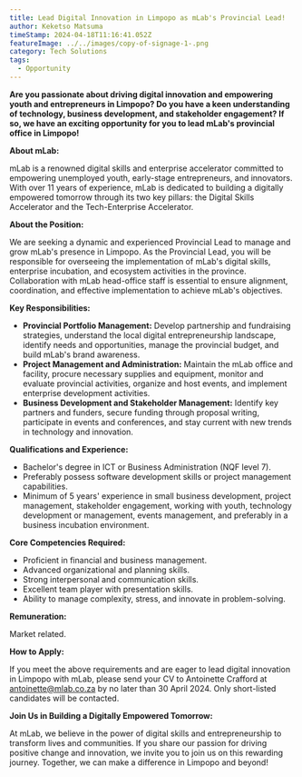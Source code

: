 ```yaml
---
title: Lead Digital Innovation in Limpopo as mLab's Provincial Lead!
author: Keketso Matsuma
timeStamp: 2024-04-18T11:16:41.052Z
featureImage: ../../images/copy-of-signage-1-.png
category: Tech Solutions
tags:
  - Opportunity
---
```

**Are you passionate about driving digital innovation and empowering youth and entrepreneurs in Limpopo? Do you have a keen understanding of technology, business development, and stakeholder engagement? If so, we have an exciting opportunity for you to lead mLab's provincial office in Limpopo!**

**About mLab:**

mLab is a renowned digital skills and enterprise accelerator committed to empowering unemployed youth, early-stage entrepreneurs, and innovators. With over 11 years of experience, mLab is dedicated to building a digitally empowered tomorrow through its two key pillars: the Digital Skills Accelerator and the Tech-Enterprise Accelerator.

**About the Position:**

We are seeking a dynamic and experienced Provincial Lead to manage and grow mLab's presence in Limpopo. As the Provincial Lead, you will be responsible for overseeing the implementation of mLab's digital skills, enterprise incubation, and ecosystem activities in the province. Collaboration with mLab head-office staff is essential to ensure alignment, coordination, and effective implementation to achieve mLab's objectives.

**Key Responsibilities:**

* **Provincial Portfolio Management:** Develop partnership and fundraising strategies, understand the local digital entrepreneurship landscape, identify needs and opportunities, manage the provincial budget, and build mLab's brand awareness.
* **Project Management and Administration:** Maintain the mLab office and facility, procure necessary supplies and equipment, monitor and evaluate provincial activities, organize and host events, and implement enterprise development activities.
* **Business Development and Stakeholder Management:** Identify key partners and funders, secure funding through proposal writing, participate in events and conferences, and stay current with new trends in technology and innovation.

**Qualifications and Experience:**

* Bachelor's degree in ICT or Business Administration (NQF level 7).
* Preferably possess software development skills or project management capabilities.
* Minimum of 5 years' experience in small business development, project management, stakeholder engagement, working with youth, technology development or management, events management, and preferably in a business incubation environment.

**Core Competencies Required:**

* Proficient in financial and business management.
* Advanced organizational and planning skills.
* Strong interpersonal and communication skills.
* Excellent team player with presentation skills.
* Ability to manage complexity, stress, and innovate in problem-solving.

**Remuneration:**

Market related.

**How to Apply:**

If you meet the above requirements and are eager to lead digital innovation in Limpopo with mLab, please send your CV to Antoinette Crafford at [antoinette@mlab.co.za](<>) by no later than 30 April 2024. Only short-listed candidates will be contacted.

**Join Us in Building a Digitally Empowered Tomorrow:**

At mLab, we believe in the power of digital skills and entrepreneurship to transform lives and communities. If you share our passion for driving positive change and innovation, we invite you to join us on this rewarding journey. Together, we can make a difference in Limpopo and beyond!